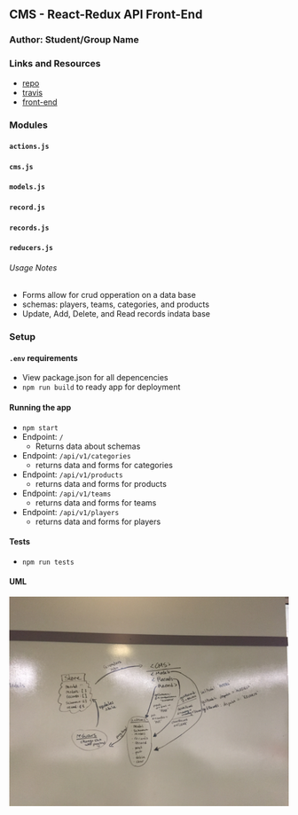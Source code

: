 ## CMS - React-Redux API Front-End

### Author: Student/Group Name

### Links and Resources
* [repo](hingham/35-project-cms-hi)
* [travis](http://xyz.com)
* [front-end]()

### Modules
#### `actions.js` 
#### `cms.js`
#### `models.js`
#### `record.js`
#### `records.js`
#### `reducers.js`


###### Usage Notes
* Forms allow for crud opperation on a data base
* schemas: players, teams, categories, and products
* Update, Add, Delete, and Read records indata base

### Setup
#### `.env` requirements
* View package.json for all depencencies
* `npm run build` to ready app for deployment

#### Running the app
* `npm start`
* Endpoint: `/`
  * Returns data about schemas
* Endpoint: `/api/v1/categories`
  * returns data and forms for categories
* Endpoint: `/api/v1/products`
  * returns data and forms for products
* Endpoint: `/api/v1/teams`
  * returns data and forms for teams
* Endpoint: `/api/v1/players`
  * returns data and forms for players


#### Tests
* `npm run tests`

#### UML
![image](./assets/uml.JPG)